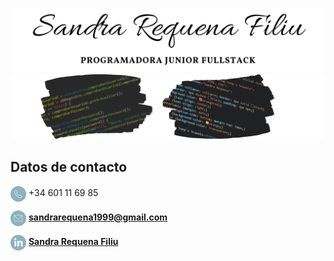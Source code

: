 <p align = "center">
  <img src="images/Presentacion.png">
  <img src="images/Portada.png">
</p>

## Datos de contacto
<img src="images/Icono_tel.png" width="25" align="center"> +34 601 11 69 85

<img src="images/Icono_mail.png" width="25" align="center"> **sandrarequena1999@gmail.com**

<img src="images/Icono_LinkedIn.png" width="25" align="center"> **[Sandra Requena Filiu](https://www.linkedin.com/in/sandra-requena-filiu/)**

<!--
**Trafasan/Trafasan** is a ✨ _special_ ✨ repository because its `README.md` (this file) appears on your GitHub profile.

Here are some ideas to get you started:

- 🔭 I’m currently working on ...
- 🌱 I’m currently learning ...
- 👯 I’m looking to collaborate on ...
- 🤔 I’m looking for help with ...
- 💬 Ask me about ...
- 📫 How to reach me: ...
- 😄 Pronouns: ...
- ⚡ Fun fact: ...
-->
